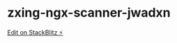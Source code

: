 # zxing-ngx-scanner-jwadxn

[Edit on StackBlitz ⚡️](https://stackblitz.com/edit/zxing-ngx-scanner-jwadxn)